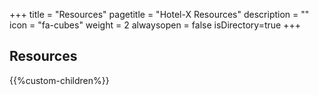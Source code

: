 +++
title = "Resources"
pagetitle = "Hotel-X Resources"
description = ""
icon = "fa-cubes"
weight = 2
alwaysopen = false
isDirectory=true
+++

## Resources

{{%custom-children%}}